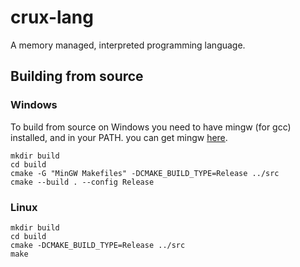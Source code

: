 # crux-lang

A memory managed, interpreted programming language.

## Building from source

### Windows

To build from source on Windows you need to have mingw (for gcc) installed, and in your PATH.
you can get mingw [here](https://www.mingw-w64.org/).

```shell
mkdir build
cd build
cmake -G "MinGW Makefiles" -DCMAKE_BUILD_TYPE=Release ../src
cmake --build . --config Release
```

### Linux

```shell
mkdir build
cd build
cmake -DCMAKE_BUILD_TYPE=Release ../src
make
```
